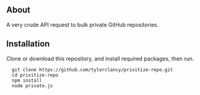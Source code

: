 ## About

A very crude API request to bulk private GitHub repositories.

## Installation

Clone or download this repository, and install required packages, then run.

```
  git clone https://github.com/tylerclancy/privitize-repo.git
  cd privitize-repo
  npm install 
  node private.js
```
